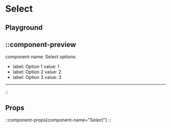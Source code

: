 # Select

## Playground

::component-preview
---
component-name: Select
options:
  - label: Option 1
    value: 1
  - label: Option 2
    value: 2
  - label: Option 3
    value: 3
---
::

## Props

::component-props{component-name="Select"}
::
